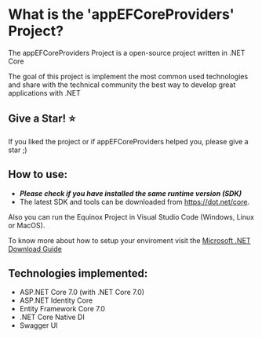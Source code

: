 What is the 'appEFCoreProviders' Project?
=====================
The appEFCoreProviders Project is a open-source project written in .NET Core

The goal of this project is implement the most common used technologies and share with the technical community the best way to develop great applications with .NET

## Give a Star! :star:
If you liked the project or if appEFCoreProviders helped you, please give a star ;)

## How to use:
- ***Please check if you have installed the same runtime version (SDK)***
- The latest SDK and tools can be downloaded from https://dot.net/core.

Also you can run the Equinox Project in Visual Studio Code (Windows, Linux or MacOS).

To know more about how to setup your enviroment visit the [Microsoft .NET Download Guide](https://www.microsoft.com/net/download)

## Technologies implemented:

- ASP.NET Core 7.0 (with .NET Core 7.0) 
 - ASP.NET Identity Core
- Entity Framework Core 7.0
- .NET Core Native DI
- Swagger UI

